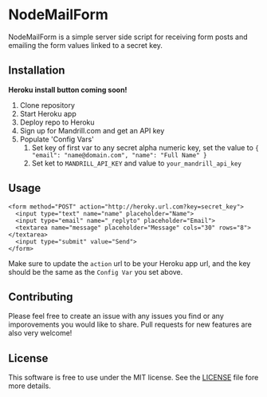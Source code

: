 # NodeMailForm

NodeMailForm is a simple server side script for receiving form posts and emailing the form values linked to a secret key.

## Installation

**Heroku install button coming soon!**

1. Clone repository
2. Start Heroku app
3. Deploy repo to Heroku
4. Sign up for Mandrill.com and get an API key
5. Populate 'Config Vars'
    1. Set key of first var to any secret alpha numeric key, set the value to `{ "email": "name@domain.com", "name": "Full Name" }`
    2. Set ket to `MANDRILL_API_KEY` and value to `your_mandrill_api_key`

## Usage

    <form method="POST" action="http://heroky.url.com?key=secret_key">
      <input type="text" name="name" placeholder="Name">
      <input type="email" name="_replyto" placeholder="Email">
      <textarea name="message" placeholder="Message" cols="30" rows="8"></textarea>
      <input type="submit" value="Send">
    </form>

Make sure to update the `action` url to be your Heroku app url, and the key should be the same as the `Config Var` you set above.

## Contributing

Please feel free to create an issue with any issues you find or any imporovements you would like to share. Pull requests for new features are also very welcome!

## License

This software is free to use under the MIT license. See the [LICENSE][] file fore more details.

[License]: https://github.com/chadfawcett/NodeMailForm/blob/master/LICENSE.md
